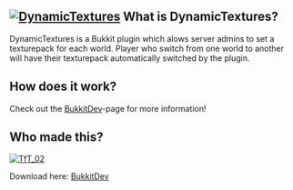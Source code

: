 [![DynamicTextures][Banner]][GitHub]
What is DynamicTextures?
----------------

DynamicTextures is a Bukkit plugin which alows server admins to set a texturepack for each world. Player who switch from one world to another will have their texturepack automatically switched by the plugin.

How does it work?
----------------

Check out the [BukkitDev]-page for more information!


Who made this?
----------------   
[![TfT_02](http://www.gravatar.com/avatar/b8914f9970e1f6ffd5281ce4770e20a7.png)](http://dev.bukkit.org/profiles/TfT_02/) 

Download here: [BukkitDev]

[Banner]: https://dl.dropbox.com/u/29178507/Dev/DynamicTextures/title_banner.png
[BukkitDev]: http://dev.bukkit.org/server-mods/WorldTextures/
[GitHub]: https://github.com/TfT-02/DynamicTextures
